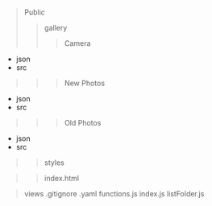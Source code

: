```
```
> Public
>> gallery
>>> Camera
  + json
  + src
>>> New Photos
  + json
  + src
>>> Old Photos
  + json
  + src
>> styles

>> index.html

> views
> .gitignore
> .yaml
> functions.js
> index.js
> listFolder.js